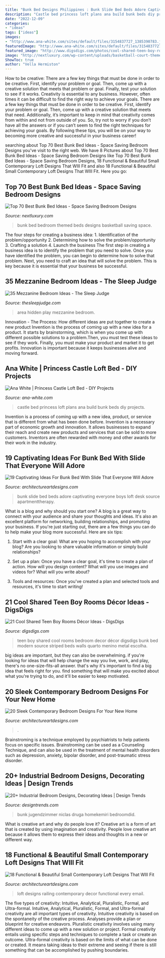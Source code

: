 ```yaml
---
title: "Bunk Bed Designs Philippines : Bunk Slide Bed Beds Adore Captivating Everyone Boys Loft Desk Source Apartmenttherapy"
description: "Castle bed princess loft plans ana build bunk beds diy projects"
date: "2022-12-09"
categories:
- "ideas"
tags: ["ideas"]
images:
- "http://www.ana-white.com/sites/default/files/3154837727_1385390783.jpg"
featuredImage: "http://www.ana-white.com/sites/default/files/3154837727_1385390783.jpg"
featured_image: "http://www.digsdigs.com/photos/cool-shared-teen-boy-rooms-decor-ideas-1.jpg"
image: "http://nextluxury.com/wp-content/uploads/basketball-court-themed-bunk-bed-ideas.jpg"
ShowToc: true
author: "Vella Hermiston"
---
```



How to be creative: There are a few key things that must be done in order to be creative. First, identify your problem or goal. Then, come up with a creative solution that meets that problem or goal. Finally, test your solution to see if it works.
Creativity is essential to any business. However, often times it can be difficult to find the right way to achieve your goals. There are a few key things that must be done in order to be creative. First, identify your problem or goal. Then, come up with a creative solution that meets that need. Additionally, it’s important to keep in mind that creativity comes from within and not from outside of you. So, try not to worry if you don’t have all the answers or if you can’t seem to find the right techniques for achieving your goals. By following these tips, you will be on your way to becoming more creative and successful in your business career!

	

		
searching about Top 70 Best Bunk Bed Ideas - Space Saving Bedroom Designs you've visit to the right web. We have 8 Pictures about Top 70 Best Bunk Bed Ideas - Space Saving Bedroom Designs like Top 70 Best Bunk Bed Ideas - Space Saving Bedroom Designs, 18 Functional &amp; Beautiful Small Contemporary Loft Designs That WIll Fit and also 18 Functional &amp; Beautiful Small Contemporary Loft Designs That WIll Fit. Here you go:
		
    
## Top 70 Best Bunk Bed Ideas - Space Saving Bedroom Designs

<img loading=lazy src="http://nextluxury.com/wp-content/uploads/basketball-court-themed-bunk-bed-ideas.jpg" onerror="this.onerror=null;this.src='https://tse4.mm.bing.net/th?id=OIP.BZaPLGcSBqs4nDFtn9hPewAAAA&amp;pid=15.1';" alt="Top 70 Best Bunk Bed Ideas - Space Saving Bedroom Designs">

_Source: nextluxury.com_

>bunk bed bedroom themed beds designs basketball saving space. 

	

The four steps for creating a business idea: 1. Identification of the problem/opportunity 2. Determining how to solve the problem/opportunity 3. Crafting a solution 4. Launch the business
The first step in creating a business idea is to identify the problem that you need to solve. Once you have identified the problem, you can begin to determine how to solve that problem. Next, you need to craft an idea that will solve the problem. This is key because it is essential that your business be successful.

    
## 35 Mezzanine Bedroom Ideas - The Sleep Judge

<img loading=lazy src="https://www.thesleepjudge.com/wp-content/uploads/2017/06/Hidden-Play-Area.jpg" onerror="this.onerror=null;this.src='https://tse4.mm.bing.net/th?id=OIP._QIGNbPTtCCNAU9vP9mA_QHaLH&amp;pid=15.1';" alt="35 Mezzanine Bedroom Ideas - The Sleep Judge">

_Source: thesleepjudge.com_

>area hidden play mezzanine bedroom. 

	

Innovation - The Process: How different ideas are put together to create a new product
Invention is the process of coming up with a new idea for a product. It starts by brainstorming, which is when you come up with different possible solutions to a problem.Then, you must test these ideas to see if they work. Finally, you must make your product and market it to get profits. Innovation is important because it keeps businesses alive and moving forward.

    
## Ana White | Princess Castle Loft Bed - DIY Projects

<img loading=lazy src="http://www.ana-white.com/sites/default/files/3154837727_1385390783.jpg" onerror="this.onerror=null;this.src='https://tse4.mm.bing.net/th?id=OIP.CohuxopUo4a-i75i9t7URwHaFj&amp;pid=15.1';" alt="Ana White | Princess Castle Loft Bed - DIY Projects">

_Source: ana-white.com_

>castle bed princess loft plans ana build bunk beds diy projects. 

	

Invention is a process of coming up with a new idea, product, or service that is different from what has been done before. Invention is a necessary part of economic growth and innovation. It allows businesses to expand their reach and create new products and services that can be sold to more customers. Inventors are often rewarded with money and other awards for their work in the industry.

    
## 19 Captivating Ideas For Bunk Bed With Slide That Everyone Will Adore

<img loading=lazy src="https://www.architectureartdesigns.com/wp-content/uploads/2016/08/12-42-630x421.jpg" onerror="this.onerror=null;this.src='https://tse2.mm.bing.net/th?id=OIP.L_HZlPjYIGXOEjC7xbTOegHaE8&amp;pid=15.1';" alt="19 Captivating Ideas For Bunk Bed With Slide That Everyone Will Adore">

_Source: architectureartdesigns.com_

>bunk slide bed beds adore captivating everyone boys loft desk source apartmenttherapy. 

	

What is a blog and why should you start one?
A blog is a great way to connect with your audience and share your thoughts and ideas. It's also an excellent platform for networking, building relationships, and promoting your business. If you're just starting out, there are a few things you can do to help make your blog more successful. Here are six tips:
1. Start with a clear goal: What are you hoping to accomplish with your blog? Are you looking to share valuable information or simply build relationships?

2. Set up a plan: Once you have a clear goal, it's time to create a plan of action. How will you design content? What will you use images and videos for? What will you write about?

3. Tools and resources: Once you've created a plan and selected tools and resources, it's time to start writing!

    
## 21 Cool Shared Teen Boy Rooms Décor Ideas - DigsDigs

<img loading=lazy src="http://www.digsdigs.com/photos/cool-shared-teen-boy-rooms-decor-ideas-1.jpg" onerror="this.onerror=null;this.src='https://tse3.mm.bing.net/th?id=OIP.tBFWMzvjAI4siFnX_akvFQAAAA&amp;pid=15.1';" alt="21 Cool Shared Teen Boy Rooms Décor Ideas - DigsDigs">

_Source: digsdigs.com_

>teen boy shared cool rooms bedroom decor décor digsdigs bunk bed modern source striped beds walls quarto menino metal escolha. 

	

big ideas are important, but they can also be overwhelming. if you're looking for ideas that will help change the way you live, work, and play, there's no one-size-fits-all answer. that's why it's important to find a big idea that feels right for you. find something that will make you excited about what you're trying to do, and it'll be easier to keep motivated.

    
## 20 Sleek Contemporary Bedroom Designs For Your New Home

<img loading=lazy src="https://www.architectureartdesigns.com/wp-content/uploads/2014/09/20-Sleek-Contemporary-Bedroom-Designs-For-Your-New-Home-18.jpg" onerror="this.onerror=null;this.src='https://tse1.mm.bing.net/th?id=OIP.7Ui9_WKygABP0xbJfvxP1wHaE8&amp;pid=15.1';" alt="20 Sleek Contemporary Bedroom Designs For Your New Home">

_Source: architectureartdesigns.com_

>. 

	

Brainstroming is a technique employed by psychiatrists to help patients focus on specific issues. Brainstroming can be used as a Counseling Technique, and can also be used in the treatment of mental health disorders such as depression, anxiety, bipolar disorder, and post-traumatic stress disorder.

    
## 20+ Industrial Bedroom Designs, Decorating Ideas | Design Trends

<img loading=lazy src="https://images.designtrends.com/wp-content/uploads/2016/03/14055849/Industrial-Teenage-Bedroom.jpg" onerror="this.onerror=null;this.src='https://tse3.mm.bing.net/th?id=OIP.5tk_OjK_Fn9iHLPix1P8DgHaE7&amp;pid=15.1';" alt="20+ Industrial Bedroom Designs, Decorating Ideas | Design Trends">

_Source: designtrends.com_

>bunk jugendzimmer niclas druga homekemiri bedroomdid. 

	

What is creative art and why do people love it?
Creative art is a form of art that is created by using imagination and creativity. People love creative art because it allows them to express their ideas and thoughts in a new or different way.

    
## 18 Functional &amp; Beautiful Small Contemporary Loft Designs That WIll Fit

<img loading=lazy src="http://www.architectureartdesigns.com/wp-content/uploads/2014/12/1737.jpg" onerror="this.onerror=null;this.src='https://tse3.mm.bing.net/th?id=OIP.LbHuK1--xz6zMB0IFYRqagAAAA&amp;pid=15.1';" alt="18 Functional &amp; Beautiful Small Contemporary Loft Designs That WIll Fit">

_Source: architectureartdesigns.com_

>loft designs railing contemporary decor functional every email. 

	

The five types of creativity: Intuitive, Analytical, Pluralistic, Formal, and Ultra-formal.
Intuitive, Analytical, Pluralistic, Formal, and Ultra-formal creativity are all important types of creativity. Intuitive creativity is based on the spontaneity of the creative process. Analyses provide a plan or blueprint for creative endeavors. Pluralistic creativity involves using many different ideas to come up with a new solution or project. Formal creativity entails using specific steps and techniques to complete a task or create an outcome. Ultra-formal creativity is based on the limits of what can be done or created. It means taking ideas to their extreme and seeing if there is still something that can be accomplished by pushing boundaries.

